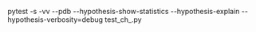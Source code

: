 pytest -s -vv --pdb --hypothesis-show-statistics --hypothesis-explain --hypothesis-verbosity=debug test_ch_.py